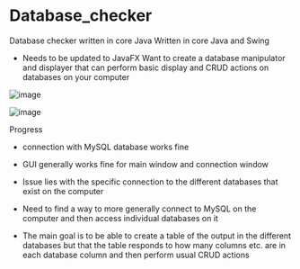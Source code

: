 # Database_checker
 Database checker written in core Java
Written in core Java and Swing
- Needs to be updated to JavaFX
Want to create a database manipulator and displayer that can perform basic display and CRUD actions on databases on your computer


![image](https://github.com/Strawhorse/Database_checker/assets/47267071/b1dbfad5-5765-4726-9ca1-ccf94d17e776)

![image](https://github.com/Strawhorse/Database_checker/assets/47267071/4790212f-5027-46fc-92d5-332f2ea0f2f1)

Progress

- connection with MySQL database works fine
- GUI generally works fine for main window and connection window
- Issue lies with the specific connection to the different databases that exist on the computer
- Need to find a way to more generally connect to MySQL on the computer and then access individual databases on it

- The main goal is to be able to create a table of the output in the different databases but that the table responds to how many columns etc. are in each database column and then perform usual CRUD actions

